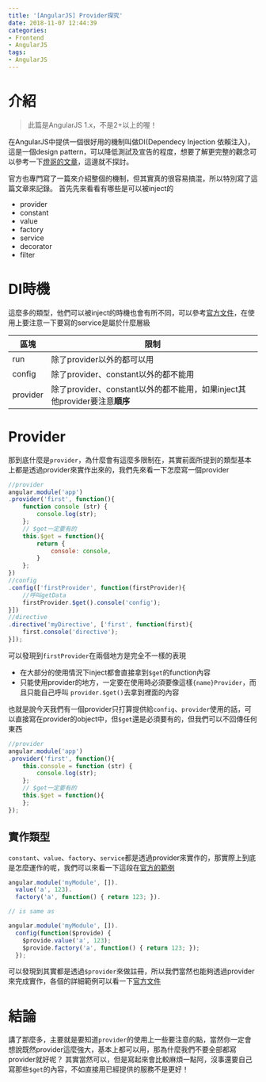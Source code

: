 ```yaml
---
title: '[AngularJS] Provider探究'
date: 2018-11-07 12:44:39
categories:
- Frontend
- AngularJS
tags:
- AngularJS
---
```


# 介紹

> 此篇是AngularJS 1.x，不是2+以上的喔！

在AngularJS中提供一個很好用的機制叫做DI(Dependecy Injection 依賴注入)，這是一個design pattern，可以降低測試及宣告的程度，想要了解更完整的觀念可以參考一下[燈哥的文章](https://old-oomusou.goodjack.tw/angular/di/)，這邊就不探討。

<!--more-->

官方也專門寫了一篇來介紹整個的機制，但其實真的很容易搞混，所以特別寫了這篇文章來記錄。
首先先來看看有哪些是可以被inject的

- provider
- constant
- value
- factory
- service
- decorator
- filter

# DI時機

這麼多的類型，他們可以被inject的時機也會有所不同，可以參考[官方文件](https://docs.angularjs.org/guide/di#using-dependency-injection)，在使用上要注意一下要寫的service是屬於什麼層級

| 區塊     | 限制                                                         |
| -------- | ------------------------------------------------------------ |
| run      | 除了provider以外的都可以用                                   |
| config   | 除了provider、constant以外的都不能用                         |
| provider | 除了provider、constant以外的都不能用，如果inject其他provider要注意**順序** |

# Provider

那到底什麼是`provider`，為什麼會有這麼多限制在，其實前面所提到的類型基本上都是透過provider來實作出來的，我們先來看一下怎麼寫一個provider

```javascript
//provider
angular.module('app')
.provider('first', function(){
    function console (str) {
        console.log(str);
    };
    // $get一定要有的
    this.$get = function(){
    	return {
            console: console,
    	}
    };
})
//config
.config(['firstProvider', function(firstProvider){
    //呼叫getData
    firstProvider.$get().console('config');
}])
//directive
.directive('myDirective', ['first', function(first){
    first.console('directive');
}]);
```

可以發現到`firstProvider`在兩個地方是完全不一樣的表現

* 在大部分的使用情況下inject都會直接拿到`$get`的function內容
* 只能使用provider的地方，一定要在使用時必須要像這樣`{name}Provider`，而且只能自己呼叫 `provider.$get()`去拿到裡面的內容

也就是說今天我們有一個provider只打算提供給`config`、`provider`使用的話，可以直接寫在provider的object中，但`$get`還是必須要有的，但我們可以不回傳任何東西

```javascript
//provider
angular.module('app')
.provider('first', function(){
    this.console = function (str) {
        console.log(str);
    };
    // $get一定要有的
    this.$get = function(){
    };
});
```

## 實作類型

`constant`、`value`、`factory`、`service`都是透過provider來實作的，那實際上到底是怎麼運作的呢，我們可以來看一下這段在[官方的範例](https://docs.angularjs.org/guide/module#module-loading)

```javascript
angular.module('myModule', []).
  value('a', 123).
  factory('a', function() { return 123; }).

// is same as

angular.module('myModule', []).
  config(function($provide) {
    $provide.value('a', 123);
    $provide.factory('a', function() { return 123; });
  });
```

可以發現到其實都是透過`$provider`來做註冊，所以我們當然也能夠透過provider來完成實作，各個的詳細範例可以看一下[官方文件](https://docs.angularjs.org/guide/providers)

# 結論

講了那麼多，主要就是要知道`provider`的使用上一些要注意的點，當然你一定會想說既然provider這麼強大，基本上都可以用，那為什麼我們不要全部都寫provider就好呢？
其實當然可以，但是寫起來會比較麻煩一點阿，沒事還要自己寫那些`$get`的內容，不如直接用已經提供的服務不是更好！
